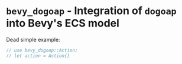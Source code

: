# `bevy_dogoap` - Integration of `dogoap` into Bevy's ECS model

Dead simple example:

```rust
// use bevy_dogoap::Action;
// let action = Action{}
```